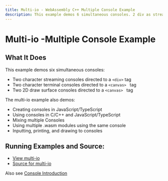 ```yaml
---
title: Multi-io - WebAssembly C++ Multiple Console Example
description: This example demos 6 simultaneous consoles. 2 div as streams, 2 canvas as terminals, and 2 canvas as 2D draw surfaces.
---
```


# Multi-io -Multiple Console Example
## What It Does
This example demos six simultaneous consoles:

- Two character streaming consoles directed to a `<div>` tag
- Two character terminal consoles directed to a `<canvas> ` tag 
- Two 2D draw surface consoles directed to a `<canvas> ` tag
  
The multi-io example also demos:

* Creating consoles in JavaScript/TypeScript
* Using consoles in C/C++ and JavaScript/TypeScript
* Mixing multiple Consoles
* Using multiple .wasm modules using the same console
* Inputting, printing, and drawing to consoles

## Running Examples and Source:

- [View multi-io](/examples/dist/multi-io/index.html) 
- [Source for multi-io](https://github.com/twiddlingbits/twr-wasm/tree/main/examples/multi-io) 

Also see  [Console Introduction](./../gettingstarted/stdio.md)
